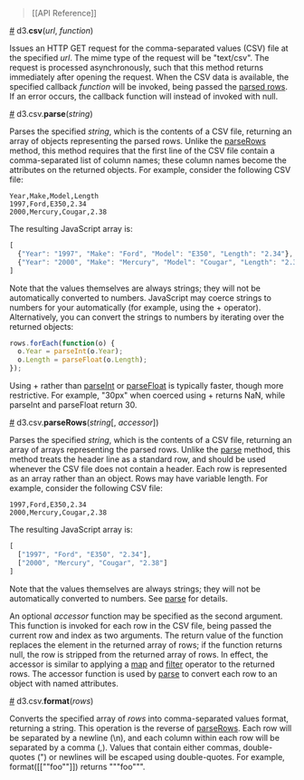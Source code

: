 > [[API Reference]]

<a name="csv" href="#csv">#</a> d3.<b>csv</b>(<i>url</i>, <i>function</i>)

Issues an HTTP GET request for the comma-separated values (CSV) file at the specified *url*. The mime type of the request will be "text/csv". The request is processed asynchronously, such that this method returns immediately after opening the request. When the CSV data is available, the specified callback *function* will be invoked, being passed the [parsed rows](#parse). If an error occurs, the callback function will instead of invoked with null.

<a name="parse" href="#parse">#</a> d3.csv.<b>parse</b>(<i>string</i>)

Parses the specified *string*, which is the contents of a CSV file, returning an array of objects representing the parsed rows. Unlike the [parseRows](#parseRows) method, this method requires that the first line of the CSV file contain a comma-separated list of column names; these column names become the attributes on the returned objects. For example, consider the following CSV file:

```
Year,Make,Model,Length
1997,Ford,E350,2.34
2000,Mercury,Cougar,2.38
```

The resulting JavaScript array is:

```javascript
[
  {"Year": "1997", "Make": "Ford", "Model": "E350", "Length": "2.34"},
  {"Year": "2000", "Make": "Mercury", "Model": "Cougar", "Length": "2.38"}
]
```

Note that the values themselves are always strings; they will not be automatically converted to numbers. JavaScript may coerce strings to numbers for your automatically (for example, using the + operator). Alternatively, you can convert the strings to numbers by iterating over the returned objects:

```javascript
rows.forEach(function(o) {
  o.Year = parseInt(o.Year);
  o.Length = parseFloat(o.Length);
});
```

Using + rather than [parseInt](https://developer.mozilla.org/en/JavaScript/Reference/Global_Objects/parseInt) or [parseFloat](https://developer.mozilla.org/en/JavaScript/Reference/Global_Objects/parseFloat) is typically faster, though more restrictive. For example, "30px" when coerced using + returns NaN, while parseInt and parseFloat return 30.

<a name="parseRows" href="#parseRows">#</a> d3.csv.<b>parseRows</b>(<i>string</i>[, <i>accessor</i>])

Parses the specified *string*, which is the contents of a CSV file, returning an array of arrays representing the parsed rows. Unlike the [parse](#parse) method, this method treats the header line as a standard row, and should be used whenever the CSV file does not contain a header. Each row is represented as an array rather than an object. Rows may have variable length. For example, consider the following CSV file:

```
1997,Ford,E350,2.34
2000,Mercury,Cougar,2.38
```

The resulting JavaScript array is:

```javascript
[
  ["1997", "Ford", "E350", "2.34"],
  ["2000", "Mercury", "Cougar", "2.38"]
]
```

Note that the values themselves are always strings; they will not be automatically converted to numbers. See [parse](#parse) for details.

An optional *accessor* function may be specified as the second argument. This function is invoked for each row in the CSV file, being passed the current row and index as two arguments. The return value of the function replaces the element in the returned array of rows; if the function returns null, the row is stripped from the returned array of rows. In effect, the accessor is similar to applying a [map](https://developer.mozilla.org/en/JavaScript/Reference/Global_Objects/Array/map) and [filter](https://developer.mozilla.org/en/JavaScript/Reference/Global_Objects/Array/filter) operator to the returned rows. The accessor function is used by [parse](#parse) to convert each row to an object with named attributes.

<a name="format" href="#format">#</a> d3.csv.<b>format</b>(<i>rows</i>)

Converts the specified array of *rows* into comma-separated values format, returning a string. This operation is the reverse of [parseRows](#parseRows). Each row will be separated by a newline (\n), and each column within each row will be separated by a comma (,). Values that contain either commas, double-quotes (") or newlines will be escaped using double-quotes. For example, format([["\"foo\""]]) returns """foo""".